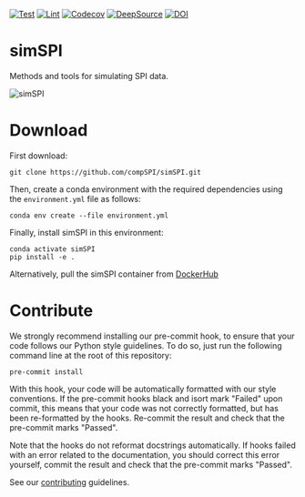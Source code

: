 [![Test](https://github.com/compSPI/simSPI/actions/workflows/test.yml/badge.svg)](https://github.com/compSPI/simSPI/actions/workflows/test.yml)
[![Lint](https://github.com/compSPI/simSPI/actions/workflows/lint.yml/badge.svg)](https://github.com/compSPI/simSPI/actions/workflows/lint.yml)
[![Codecov](https://codecov.io/gh/compSPI/simSPI/branch/master/graph/badge.svg?token=OBVOV3ZM1O)](https://codecov.io/gh/compSPI/simSPI)
[![DeepSource](https://deepsource.io/gh/compSPI/simSPI.svg/?label=active+issues&show_trend=true&token=9eFu6aig3-oXQIuhdDoYTEq-)](https://deepsource.io/gh/compSPI/simSPI/?ref=repository-badge)
[![DOI](https://zenodo.org/badge/DOI/10.5281/zenodo.6099888.svg)](https://doi.org/10.5281/zenodo.6099888)

# simSPI

Methods and tools for simulating SPI data.

![simSPI](docs/simSPI.png)

# Download

First download:

    git clone https://github.com/compSPI/simSPI.git

Then, create a conda environment with the required dependencies using the `environment.yml` file as follows:

    conda env create --file environment.yml

Finally, install simSPI in this environment:

    conda activate simSPI
    pip install -e .

Alternatively, pull the simSPI container from [DockerHub](https://hub.docker.com/repository/docker/fpoitevi/simspi)

# Contribute

We strongly recommend installing our pre-commit hook, to ensure that your code
follows our Python style guidelines. To do so, just run the following command line at the root of this repository:

    pre-commit install

With this hook, your code will be automatically formatted with our style conventions. If the pre-commit hooks black and isort mark "Failed" upon commit, this means that your code was not correctly formatted, but has been re-formatted by the hooks. Re-commit the result and check that the pre-commit marks "Passed".

Note that the hooks do not reformat docstrings automatically. If hooks failed with an error related to the documentation, you should correct this error yourself, commit the result and check that the pre-commit marks "Passed".


See our [contributing](https://github.com/compspi/compspi/blob/master/docs/contributing.rst) guidelines.
